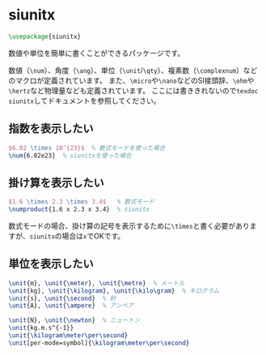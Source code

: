 # siunitx

```latex
\usepackage{siunitx}
```

数値や単位を簡単に書くことができるパッケージです。

数値（``\num``）、角度（``\ang``）、単位（``\unit``/``\qty``）、複素数（``\complexnum``）などのマクロが定義されています。
また、``\micro``や``\nano``などのSI接頭辞、``\ohm``や``\hertz``など物理量なども定義されています。
ここには書ききれないので``texdoc siunitx``してドキュメントを参照してください。

## 指数を表示したい

```latex
$6.02 \times 10^{23}$  % 数式モードを使った場合
\num{6.02e23}  % siunitxを使った場合
```

## 掛け算を表示したい

```latex
$1.6 \times 2.3 \times 3.4$   % 数式モード
\numproduct{1.6 x 2.3 x 3.4}  % siunitx
```

数式モードの場合、掛け算の記号を表示するために``\times``と書く必要がありますが、``siunitx``の場合は``x``でOKです。

## 単位を表示したい

```latex
\unit{m}, \unit{\meter}, \unit{\metre}  % メートル
\unit{kg}, \unit{\kilogram}, \unit{\kilo\gram}  % キログラム
\unit{s}, \unit{\second}  % 秒
\unit{A}, \unit{\ampere}  % アンペア

\unit{N}, \unit{\newton}  % ニュートン
\unit{kg.m.s^{-1}}
\unit{\kilogram\meter\per\second}
\unit[per-mode=symbol]{\kilogram\meter\per\second}
```
